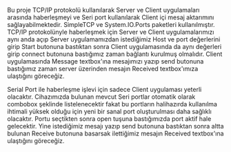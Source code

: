 Bu proje TCP/IP protokolü kullanılarak Server ve Client uygulamaları arasında haberleşmeyi ve Seri port kullanılarak Client içi mesaj aktarımını sağlayabilmektedir. SimpleTCP ve System.IO.Ports paketleri kullanılmıştır. 
TCP/IP protokolünyle haberleşmek için Server ve Client uygulamalarımızı aynı anda açıp Server uygulamamızdan istediğimiz Host ve port değerlerini girip Start butonuna bastıktan sonra Client uygulamasında da aynı değerleri girip connect butonuna bastığımız zaman bağlantı kurulmuş olmalıdır. 
Client uygulamasında Message textbox'ına mesajımızı yazıp send butonuna bastığımız zaman server üzerinden mesajın Received textbox'ımıza ulaştığını göreceğiz. 

Serial Port ile haberleşme işlevi için sadece Client uygulaması yeterli olacaktır. Cihazımızda bulunan mevcut Seri portlar otomatik olarak combobox şeklinde listelenecektir
fakat bu portların halihazırda kullanılma ihtimali yüksek olduğu için yeni bir sanal port oluşturulması daha sağlıklı olacaktır. Portu seçtikten sonra open tuşuna bastığımızda port aktif hale gelecektir.
Yine istediğimiz mesajı yazıp send butonuna bastıktan sonra altta bulunan Receive butonuna basarsak ilettiğimiz mesajın Received textbox'ına ulaştığını göreceğiz.